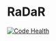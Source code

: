# RaDaR

[![Code Health](https://landscape.io/github/renalreg/radar/master/landscape.svg?style=flat)](https://landscape.io/github/renalreg/radar/master)
